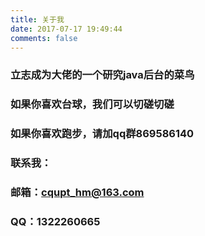 ```yaml
---
title: 关于我
date: 2017-07-17 19:49:44
comments: false
---
```


### 立志成为大佬的一个研究java后台的菜鸟

### 如果你喜欢台球，我们可以切磋切磋

### 如果你喜欢跑步，请加qq群869586140

### 联系我：

### 邮箱：cqupt_hm@163.com

### QQ：1322260665